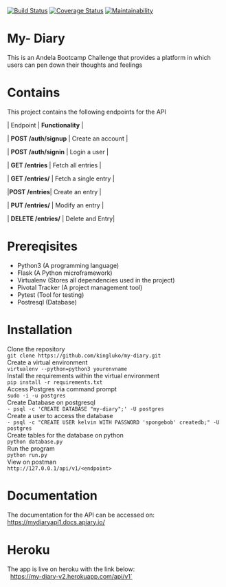 [![Build Status](https://travis-ci.org/kingluko/my-diary.svg?branch=Develop-API)](https://travis-ci.org/kingluko/my-diary) [![Coverage Status](https://coveralls.io/repos/github/kingluko/my-diary/badge.svg?branch=ch-travis-config-159386973)](https://coveralls.io/github/kingluko/my-diary?branch=ch-travis-config-159386973) [![Maintainability](https://api.codeclimate.com/v1/badges/e073f9d3ab40ba7fcd93/maintainability)](https://codeclimate.com/github/kingluko/my-diary/maintainability)
# My- Diary
This is an Andela Bootcamp Challenge that provides a platform in which users can pen down their thoughts and feelings
# Contains
This project contains the following endpoints for the API

| Endpoint | **Functionality** |

| **POST /auth/signup** | Create an account |

| **POST /auth/signin** | Login a user |

| **GET /entries** | Fetch all entries |

| **GET /entries/<entryId>** | Fetch a single entry |

|**POST /entries**| Create an entry |

| **PUT /entries/<entryId>** | Modify an entry |

| **DELETE /entries/<entryId>** | Delete and Entry|

# Prereqisites

- Python3 (A programming language)
- Flask (A Python microframework)
- Virtualenv (Stores all dependencies used in the project)
- Pivotal Tracker (A project management tool)
- Pytest (Tool for testing)
- Postresql (Database)

# Installation
Clone the repository<br>
`git clone https://github.com/kingluko/my-diary.git`<br>
Create a virtual environment<br>
`virtualenv --python=python3 yourenvname`<br>
Install the requirements within the virtual environment<br>
`pip install -r requirements.txt`<br>
Access Postgres via command prompt<br>
`sudo -i -u postgres`<br>
Create Database on postgresql<br>
`- psql -c 'CREATE DATABASE "my-diary";' -U postgres`<br>
Create a user to access the database <br>
`- psql -c "CREATE USER kelvin WITH PASSWORD 'spongebob' createdb;" -U postgres`<br>
Create tables for the database on python<br>
`python database.py`<br>
Run the program<br>
`python run.py`<br>
View on postman<br>
`http://127.0.0.1/api/v1/<endpoint>`

# Documentation
The documentation for the API can be accessed on:<br>
https://mydiaryapi1.docs.apiary.io/

# Heroku
The app is live on heroku with the link below:<br>`
`https://my-diary-v2.herokuapp.com/api/v1`

